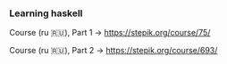 ### Learning haskell

Course (ru 🇷🇺), Part 1 -> https://stepik.org/course/75/

Course (ru 🇷🇺), Part 2 -> https://stepik.org/course/693/
